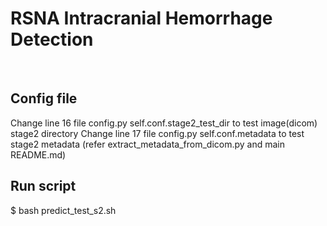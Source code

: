 # RSNA Intracranial Hemorrhage Detection
​
## Config file
Change line 16 file config.py self.conf.stage2_test_dir to test image(dicom) stage2 directory​
Change line 17 file config.py self.conf.metadata to test stage2 metadata   (refer extract_metadata_from_dicom.py and main README.md)

## Run script 
$ bash predict_test_s2.sh
